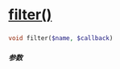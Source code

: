 [filter()](http://twinh.github.com/widget/api/filter)
=====================================================



### 
```php
void filter($name, $callback)
```

##### 参数

